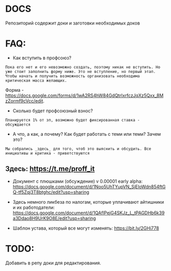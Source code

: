 DOCS
===
Репозиторий содержит доки и заготовки необходимых доков


FAQ:  
===

* Как вступить в профсоюз?  

`Пока его нет и его невозможно создать, поэтому никак не вступить. Но уже стоит заполнить форму ниже. Это не вступление, но первый этап. Чтобы начать и получить возможность организовать необходима критическая масса желающих.`

Форма - https://docs.google.com/forms/d/1wA2RS4hW84GdQtrIxrfczJqXz5Qxx_8MzZormf9cVcc/edit.  


* Сколько будет профсоюзный взнос?

`Планируется 1% от зп, возможно будет фиксированная ставка - обсуждается`

* А что, а как, а почему? Как будет работать с теми или теми? Зачем это?

`Мы собрались _здесь_ для того, чтоб это выяснить и обсудить. Все инициативы и критика - приветствуются`


Здесь: https://t.me/proff_it
---


- Документ с плюшками (обсуждение) v 0.00001 early alpha:
https://docs.google.com/document/d/1Noo5UhTYupVN_SjEloWdn854ftGQ-tf5Zqj3T8btghc/edit?usp=sharing 

- Здесь немного ликбеза по налогам, которые уплачивают айтишники и их работодатели:
https://docs.google.com/document/d/1QAflPejG4SKJz_L_tPAGDHb6k39a3Ddao8H9UrK9O8E/edit?usp=sharing

- Шаблон устава, который все могут изменять:
https://bit.ly/2GHi778



TODO:
===

Добавить в репу доки для редактирования.
